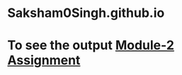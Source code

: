 # Saksham0Singh.github.io
# To see the output [Module-2 Assignment](https://Saksham0Singh.github.io/Module2/index.html)
